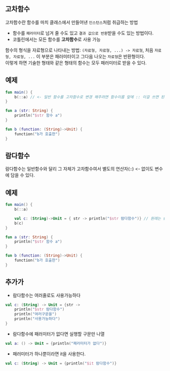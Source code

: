 ## 고차함수
고차함수란 함수를 마치 클래스에서 만들어낸 ```인스턴스```처럼 취급하는 방법
+ 함수를 ```패러미터```로 넘겨 줄 수도 있고 ```결과 값으로 반환```받을 수도 있는 방법이다.
+ 코틀린에서는 모든 함수를 **고차함수**로 사용 가능

함수의 형식을 자료형으로 나타내는 방법: ```(자료형, 자료형, ...) -> 자료형```, 처음 ````자료형, 자료형, ...```` 이 부분은 패러미터이고 그다음 나오는 ```자료형```은 반환형이다.\
이렇게 하면 기술한 형태와 같은 형태의 함수는 모두 패러미터로 받을 수 있다.
## 예제
```kotlin
fun main() {
    b(::a) // <- 일반 함수를 고차함수로 변경 해주려면 함수이름 앞에 :: 이걸 쓰면 된다.
}

fun a (str: String) {
    println("$str 함수 a")
}

fun b (function: (String)->Unit) {
    function("b가 호출한")
}
```

## 람다함수
람다함수는 일반함수와 달리 그 자체가 고차함수여서 별도의 연산자(::) <- 없이도 변수에 담을 수 있다.

## 예제
```kotlin
fun main() {
    b(::a)

    val c: (String)->Unit = { str -> println("$str 람다함수")} // 원래는 str: String로 쓰는게 맞다 하지만 이미 패러미터의 자료형이 기술되어 있다.
    b(c)
}

fun a (str: String) {
    println("$str 함수 a")
}

fun b (function: (String)->Unit) {
    function("b가 호출한")
}
```
## 추가가
+ 람다함수는 여러줄로도 사용가능하다
```kotlin
val c: (String) -> Unit = {str -> 
    println("$str 람다함수")
    println("여러구문을")
    println("사용가능하다")
}
```
+ 람다함수에 패러미터가 없다면 실행할 구문만 나열
```kotlin
val a: () -> Unit = {println("패러미터가 없다")}
```
+ 패러미터가 하나뿐이라면 it을 사용한다.
```kotlin
val c: (String) -> Unit = {println("$it 람다함수")}
```
